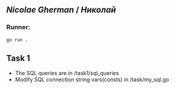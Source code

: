 
## _Nicolae Gherman_ / _Николай_ 

###  Runner: 
```
go run .
``` 

## Task 1 

- The SQL queries are in /task1/sql_queries 
- Modify SQL connection string vars(consts) in /task/my_sql.go